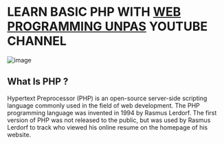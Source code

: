 # LEARN BASIC PHP WITH <a href="https://www.youtube.com/webprogrammingunpas">WEB PROGRAMMING UNPAS</a> YOUTUBE CHANNEL
![image](https://github.com/user-attachments/assets/e9042198-7d88-4969-b8be-9a8fecc75344)

## What Is PHP ?
Hypertext Preprocessor (PHP) is an open-source server-side scripting language commonly used in the field of web development. The PHP programming language was invented in 1994 by Rasmus Lerdorf. The first version of PHP was not released to the public, but was used by Rasmus Lerdorf to track who viewed his online resume on the homepage of his website.



